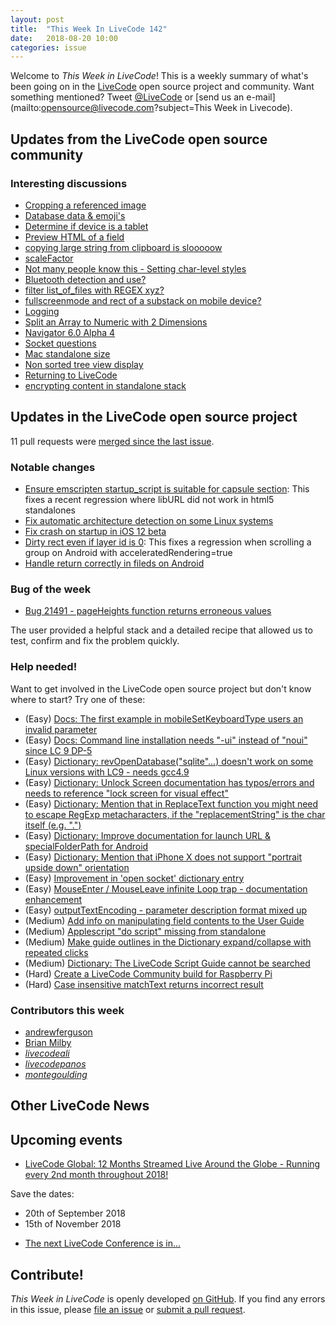 ```yaml
---
layout: post
title:  "This Week In LiveCode 142"
date:   2018-08-20 10:00
categories: issue
---
```


Welcome to *This Week in LiveCode*!  This is a weekly summary of what's been
going on in the [LiveCode](https://livecode.com/) open source project and
community.  Want something mentioned?  Tweet
[@LiveCode](https://twitter.com/LiveCode) or
[send us an e-mail](mailto:opensource@livecode.com?subject=This Week in Livecode).

## Updates from the LiveCode open source community

<!---
### News & blog posts

- [Help Support LiveCode - Open Source Needs You](https://mailchi.mp/57bd2132b4ac/support-livecode-open-source)
--->


### Interesting discussions

- [Cropping a referenced image](https://www.mail-archive.com/use-livecode@lists.runrev.com/msg96951.html)
- [Database data & emoji's](https://www.mail-archive.com/use-livecode@lists.runrev.com/msg96978.html)
- [Determine if device is a tablet](https://www.mail-archive.com/use-livecode@lists.runrev.com/msg96980.html)
- [Preview HTML of a field](https://www.mail-archive.com/use-livecode@lists.runrev.com/msg97010.html)
- [copying large string from clipboard is slooooow](https://www.mail-archive.com/use-livecode@lists.runrev.com/msg97033.html)
- [scaleFactor](https://www.mail-archive.com/use-livecode@lists.runrev.com/msg97040.html)
- [Not many people know this - Setting char-level styles](https://www.mail-archive.com/use-livecode@lists.runrev.com/msg97047.html)
- [Bluetooth detection and use?](https://www.mail-archive.com/use-livecode@lists.runrev.com/msg97056.html)
- [filter list_of_files with REGEX xyz?](https://www.mail-archive.com/use-livecode@lists.runrev.com/msg97079.html)
- [fullscreenmode and rect of a substack on mobile device?](https://www.mail-archive.com/use-livecode@lists.runrev.com/msg97103.html)
- [Logging](https://www.mail-archive.com/use-livecode@lists.runrev.com/msg97105.html)
- [Split an Array to Numeric with 2 Dimensions](https://www.mail-archive.com/use-livecode@lists.runrev.com/msg97108.html)
- [Navigator 6.0 Alpha 4](https://www.mail-archive.com/use-livecode@lists.runrev.com/msg97111.html)
- [Socket questions](https://www.mail-archive.com/use-livecode@lists.runrev.com/msg97119.html)
- [Mac standalone size](https://www.mail-archive.com/use-livecode@lists.runrev.com/msg97126.html)
- [Non sorted tree view display](http://forums.livecode.com/viewtopic.php?t=31411&p=170278#p170278)
- [Returning to LiveCode](http://forums.livecode.com/viewtopic.php?t=31404&p=170184#p170184)
- [encrypting content in standalone stack](http://forums.livecode.com/viewtopic.php?t=31401&p=170146#p170146)


## Updates in the LiveCode open source project

11 pull requests were [merged since the last issue](https://github.com/search?q=org%3Alivecode+is%3Apublic+is%3Apr+is%3Amerged+merged%3A2018-08-14..2018-08-19&type=Issues).


<!---
### New LiveCode releases

- [LiveCode 9.0.1 RC-1](https://www.mail-archive.com/use-livecode@lists.runrev.com/msg95867.html) Get this new release that includes more than 90 bugfixes and performance improvements.
--->


### Notable changes

- [Ensure emscripten startup_script is suitable for capsule section](https://github.com/livecode/livecode/pull/6639): This fixes a recent regression where libURL did not work in html5 standalones
- [Fix automatic architecture detection on some Linux systems](https://github.com/livecode/livecode/pull/6635)
- [Fix crash on startup in iOS 12 beta](https://github.com/livecode/livecode/pull/6622)
- [Dirty rect even if layer id is 0](https://github.com/livecode/livecode/pull/6620): This fixes a regression when scrolling a group on Android with acceleratedRendering=true
- [Handle return correctly in fileds on Android](https://github.com/livecode/livecode/pull/6618)


### Bug of the week

- [Bug 21491 - pageHeights function returns erroneous values](http://quality.livecode.com/show_bug.cgi?id=21491)

The user provided a helpful stack and a detailed recipe that allowed us to test, confirm and fix the problem quickly.


### Help needed!

Want to get involved in the LiveCode open source project but don't know where
to start?  Try one of these:

- (Easy) [Docs: The first example in mobileSetKeyboardType users an invalid parameter](https://quality.livecode.com/show_bug.cgi?id=21406)
- (Easy) [Docs: Command line installation needs "-ui" instead of "noui" since LC 9 DP-5](https://quality.livecode.com/show_bug.cgi?id=21340)
- (Easy) [Dictionary: revOpenDatabase("sqlite"...) doesn't work on some Linux versions with LC9 - needs gcc4.9](https://quality.livecode.com/show_bug.cgi?id=21270)
- (Easy) [Dictionary: Unlock Screen documentation has typos/errors and needs to reference "lock screen for visual effect"](https://quality.livecode.com/show_bug.cgi?id=21312)
- (Easy) [Dictionary: Mention that in ReplaceText function you might need to escape RegExp metacharacters, if the "replacementString" is the char itself (e.g. ".")](http://quality.livecode.com/show_bug.cgi?id=20943)
- (Easy) [Dictionary: Improve documentation for launch URL & specialFolderPath for Android](http://quality.livecode.com/show_bug.cgi?id=20722)
- (Easy) [Dictionary: Mention that iPhone X does not support "portrait upside down" orientation](http://quality.livecode.com/show_bug.cgi?id=20640)
- (Easy) [Improvement in 'open socket' dictionary entry](http://quality.livecode.com/show_bug.cgi?id=19597)
- (Easy) [MouseEnter / MouseLeave infinite Loop trap - documentation enhancement](http://quality.livecode.com/show_bug.cgi?id=20529)
- (Easy) [outputTextEncoding - parameter description format mixed up](http://quality.livecode.com/show_bug.cgi?id=19351)
- (Medium) [Add info on manipulating field contents to the User Guide](http://quality.livecode.com/show_bug.cgi?id=18990)
- (Medium) [Applescript "do script" missing from standalone](http://quality.livecode.com/show_bug.cgi?id=20993)
- (Medium) [Make guide outlines in the Dictionary expand/collapse with repeated clicks](http://quality.livecode.com/show_bug.cgi?id=18184)
- (Medium) [Dictionary: The LiveCode Script Guide cannot be searched](http://quality.livecode.com/show_bug.cgi?id=15957)
- (Hard) [Create a LiveCode Community build for Raspberry Pi](http://forums.livecode.com/viewtopic.php?f=76&t=27912)
- (Hard) [Case insensitive matchText returns incorrect result](https://quality.livecode.com/show_bug.cgi?id=15312)


### Contributors this week

- [andrewferguson](https://github.com/andrewferguson)
- [Brian Milby](https://github.com/bwmilby)
- *[livecodeali](https://github.com/livecodeali)*
- *[livecodepanos](https://github.com/livecodepanos)*
- *[montegoulding](https://github.com/montegoulding)*


## Other LiveCode News

<!---
This section brings you other interesting news from across the LiveCode universe over the last week. This section may include non OSS projects.

- [Tutorial for MAP widget](https://www.mail-archive.com/use-livecode@lists.runrev.com/msg96771.html)
--->


## Upcoming events

* [LiveCode Global: 12 Months Streamed Live Around the Globe - Running every 2nd month throughout 2018!](https://livecode.com/global/) 

Save the dates:

- 20th of September 2018
- 15th of November 2018

* [The next LiveCode Conference is in...](https://www.mail-archive.com/use-livecode@lists.runrev.com/msg94801.html)


## Contribute!

*This Week in LiveCode* is openly developed
[on GitHub](https://github.com/livecode/this-week-in-livecode).
If you find any errors in this issue, please
[file an issue](https://github.com/livecode/this-week-in-livecode/issues) or
[submit a pull request](https://github.com/livecode/this-week-in-livecode/pulls).
